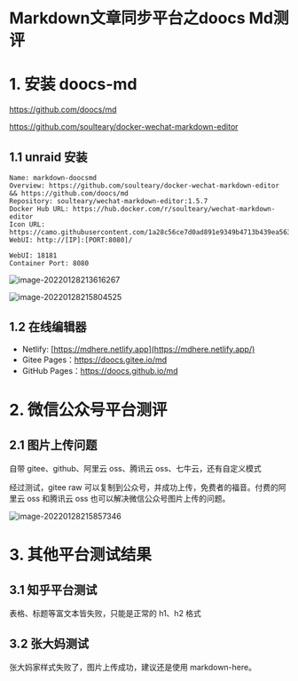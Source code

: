 # Markdown文章同步平台之doocs Md测评


<!--more-->



# 1.  安装 doocs-md

https://github.com/doocs/md

https://github.com/soulteary/docker-wechat-markdown-editor

## 1.1 unraid 安装

```
Name: markdown-doocsmd
Overview: https://github.com/soulteary/docker-wechat-markdown-editor && https://github.com/doocs/md
Repository: soulteary/wechat-markdown-editor:1.5.7
Docker Hub URL: https://hub.docker.com/r/soulteary/wechat-markdown-editor
Icon URL: https://camo.githubusercontent.com/1a28c56ce7d0ad891e9349b4713b439ea5630c97305cdaa292ce8bc0b7fea64e/68747470733a2f2f63646e2e6a7364656c6976722e6e65742f67682f646f6f63732f6d642f7075626c69632f6173736574732f696d616765732f6c6f676f2d322e706e67
WebUI: http://[IP]:[PORT:8080]/

WebUI: 18181
Container Port: 8080
```



![image-20220128213616267](https://cdn.jsdelivr.net/gh/ZhaoUncle/image@main/blog/202201282136388.png)

![image-20220128215804525](https://cdn.jsdelivr.net/gh/ZhaoUncle/image@main/blog/202201282158591.png)

## 1.2 在线编辑器

- Netlify: [https://mdhere.netlify.app](https://mdhere.netlify.app/)
- Gitee Pages：https://doocs.gitee.io/md
- GitHub Pages：https://doocs.github.io/md

# 2. 微信公众号平台测评

## 2.1 图片上传问题

自带 gitee、github、阿里云 oss、腾讯云 oss、七牛云，还有自定义模式

经过测试，gitee raw 可以复制到公众号，并成功上传，免费者的福音。付费的阿里云 oss 和腾讯云 oss 也可以解决微信公众号图片上传的问题。

![image-20220128215857346](https://cdn.jsdelivr.net/gh/ZhaoUncle/image@main/blog/202201282158396.png)



# 3. 其他平台测试结果

## 3.1 知乎平台测试

表格、标题等富文本皆失败，只能是正常的 h1、h2 格式

## 3.2 张大妈测试

张大妈家样式失败了，图片上传成功，建议还是使用 markdown-here。

